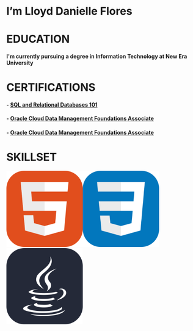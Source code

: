 <h1>I’m Lloyd Danielle Flores<h1/>
<h1>EDUCATION</h1>
<h4>  I'm currently pursuing a degree in Information Technology at New Era University<h4/>
<h1>CERTIFICATIONS</h1>
<h4>- <a href="https://courses.cognitiveclass.ai/certificates/5a46579b02294856858a7c5fea4725fc">SQL and Relational Databases 101 </a><h4/>
<h4>- <a href="https://catalog-education.oracle.com/ords/certview/sharebadge?id=B36E5467ADC2CC5500D4E983FB73B8C0F53832E1714E54422180F65C08F10FD9">Oracle Cloud Data Management Foundations Associate  </a><h4/>
<h4>- <a href="[https://catalog-education.oracle.com/ords/certview/sharebadge?id=B36E5467ADC2CC5500D4E983FB73B8C0F53832E1714E54422180F65C08F10FD9](https://catalog-education.oracle.com/ords/certview/sharebadge?id=005813F3D83B20864E5CE6DB84D362206B090A4D7064BBA2B13505A51981BE57&fbclid=IwZXh0bgNhZW0CMTEAAR2tlwUf8Kk1pPKW0q0LQu9G19r9HxQ7t9MGelzADGdYylOijtWN6kgeldY_aem_yg8g5DeoLkVdNUeahPjzOw)">Oracle Cloud Data Management Foundations Associate  </a><h4/>
<h1>SKILLSET</h1>
<img src="https://github.com/tandpfun/skill-icons/blob/65dea6c4eaca7da319e552c09f4cf5a9a8dab2c8/icons/HTML.svg" width="200" height="200"><img src="https://github.com/tandpfun/skill-icons/blob/65dea6c4eaca7da319e552c09f4cf5a9a8dab2c8/icons/CSS.svg" width="200" height="200"><img src="https://github.com/tandpfun/skill-icons/blob/65dea6c4eaca7da319e552c09f4cf5a9a8dab2c8/icons/Java-Dark.svg" width="200" height="200">
